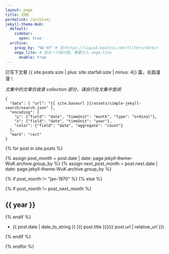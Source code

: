 ```yaml
---
layout: page
title: 归档
permalink: /archive/
jekyll-theme-WuK:
  default:
    sidebar:
      open: true
  archive:
    group_by: "%b %Y" # 见<https://liquid.bootcss.com/filters/date/>
    vega_lite: # 显示一个统计图，需要引入 vega-lite
      enable: true
---
```


已写下文章 {{ site.posts.size | plus: site.starfall.size |
 minus: 4}} 篇，长路漫漫！

_文集中的文章仅收录 collection 部分，请自行在文集中查阅_

```vega-lite
{
  "data": { "url": "{{ site.baseurl }}/assets/simple-jekyll-search/search.json" },
  "encoding": {
    "y": {"field": "date", "timeUnit": "month", "type": "ordinal"},
    "x": {"field": "date", "timeUnit": "year"},
    "color": {"field": "date", "aggregate": "count"}
  },
  "mark": "rect"
}
```

{% for post in site.posts %}

{% assign post_month = post.date | date: page.jekyll-theme-WuK.archive.group_by %}
{% assign next_post_month = post.next.date | date: page.jekyll-theme-WuK.archive.group_by %}

{% if post_month != "jan-1970" %}
{% else %}

{% if post_month != post_next_month %}

## {{ year }}

{% endif %}

- {{ post.date | date_to_string }} [{{ post.title }}]({{ post.url | relative_url }})

{% endif %}

{% endfor %}